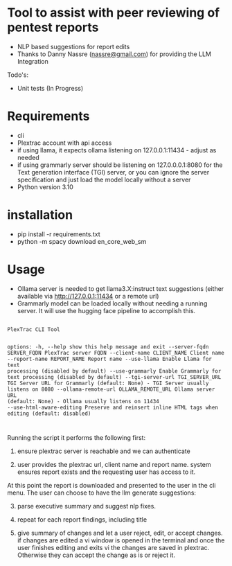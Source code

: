 # Tool to assist with peer reviewing of pentest reports

- NLP based suggestions for report edits
- Thanks to Danny Nassre (nassre@gmail.com) for providing the LLM Integration

Todo's:
- Unit tests (In Progress)

# Requirements

- cli
- Plextrac account with api access
- if using llama, it expects ollama listening on 127.0.0.1:11434 - adjust as needed
- if using grammarly server should be listening on 127.0.0.0.1:8080 for the Text generation interface (TGI) server, or you can ignore the server specification and just load the model locally without a server
- Python version 3.10

# installation

- pip install -r requirements.txt
- python -m spacy download en_core_web_sm

# Usage

- Ollama server is needed to get llama3.X:instruct text suggestions (either available via http://127.0.0.1:11434 or a remote url)
- Grammarly model can be loaded locally without needing a running server.  It will use the hugging face pipeline to accomplish this.

<code>
PlexTrac CLI Tool

options:
  -h, --help            show this help message and exit
  --server-fqdn SERVER_FQDN PlexTrac server FQDN
  --client-name CLIENT_NAME Client name
  --report-name REPORT_NAME Report name
  --use-llama           Enable Llama for text processing (disabled by default)
  --use-grammarly       Enable Grammarly for text processing (disabled by default)
  --tgi-server-url TGI_SERVER_URL TGI Server URL for Grammarly (default: None) - TGI Server usually listens on 8080
  --ollama-remote-url OLLAMA_REMOTE_URL Ollama server URL (default: None) - Ollama usually listens on 11434
  --use-html-aware-editing Preserve and reinsert inline HTML tags when editing (default: disabled)

</code>

Running the script it performs the following first:

1. ensure plextrac server is reachable and we can authenticate

2. user provides the plextrac url, client name and report name. system ensures report exists and the requesting user has access to it.

At this point the report is downloaded and presented to the user in the cli menu.  The user can choose to have the llm generate suggestions:

3. parse executive summary and suggest nlp fixes.

4. repeat for each report findings, including title

5. give summary of changes and let a user reject, edit, or accept changes.  if changes are edited a vi window is opened in the terminal and once the user finishes editing and exits vi the changes are saved in plextrac.  Otherwise they can accept the change as is or reject it.
